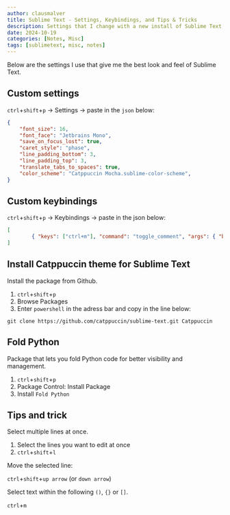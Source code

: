 ```yaml
---
author: clausmalver
title: Sublime Text - Settings, Keybindings, and Tips & Tricks
description: Settings that I change with a new install of Sublime Text, along with some additional tips & tricks to enhance the daily use of it.
date: 2024-10-19
categories: [Notes, Misc]
tags: [sublimetext, misc, notes]
---
```

Below are the settings I use that give me the best look and feel of Sublime Text.

## Custom settings

`ctrl`+`shift`+`p` -> Settings -> paste in the `json` below:
```json
{
	"font_size": 16,
	"font_face": "Jetbrains Mono",
	"save_on_focus_lost": true,
	"caret_style": "phase",
	"line_padding_bottom": 3,
	"line_padding_top": 3,
	"translate_tabs_to_spaces": true,
	"color_scheme": "Catppuccin Mocha.sublime-color-scheme",
}
```
## Custom keybindings

`ctrl`+`shift`+`p` -> Keybindings -> paste in the json below:
```json
[
		{ "keys": ["ctrl+m"], "command": "toggle_comment", "args": { "block": false } },
]

```
## Install Catppuccin theme for Sublime Text

Install the package from Github.

1. `ctrl`+`shift`+`p` 
2. Browse Packages 
3. Enter `powershell` in the adress bar and copy in the line below:
```
git clone https://github.com/catppuccin/sublime-text.git Catppuccin
```

## Fold Python
Package that lets you fold Python code for better visibility and management.

1. `ctrl`+`shift`+`p`
2. Package Control: Install Package
3. Install `Fold Python`

## Tips and trick

Select multiple lines at once.
1. Select the lines you want to edit at once
2. `ctrl`+`shift`+`l`

Move the selected line:

`ctrl`+`shift`+`up arrow` (or `down arrow`)

Select text within the following `()`, `{}` or `[]`.

`ctrl`+`m`